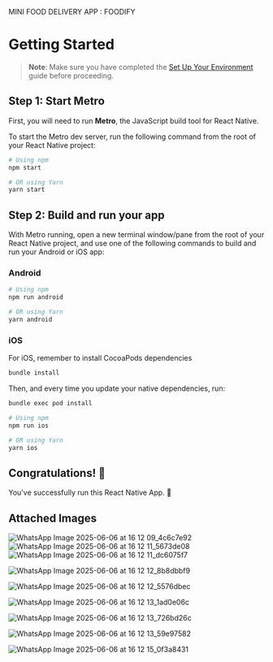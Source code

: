 MINI FOOD DELIVERY APP : FOODIFY
# Getting Started

> **Note**: Make sure you have completed the [Set Up Your Environment](https://reactnative.dev/docs/set-up-your-environment) guide before proceeding.

## Step 1: Start Metro

First, you will need to run **Metro**, the JavaScript build tool for React Native.

To start the Metro dev server, run the following command from the root of your React Native project:

```sh
# Using npm
npm start

# OR using Yarn
yarn start
```

## Step 2: Build and run your app

With Metro running, open a new terminal window/pane from the root of your React Native project, and use one of the following commands to build and run your Android or iOS app:

### Android

```sh
# Using npm
npm run android

# OR using Yarn
yarn android
```

### iOS

For iOS, remember to install CocoaPods dependencies 


```sh
bundle install
```

Then, and every time you update your native dependencies, run:

```sh
bundle exec pod install
```


```sh
# Using npm
npm run ios

# OR using Yarn
yarn ios
```



## Congratulations! :tada:

You've successfully run this React Native App. :partying_face:


## Attached Images
![WhatsApp Image 2025-06-06 at 16 12 09_4c6c7e92](https://github.com/user-attachments/assets/67c39742-17d0-41a7-a3d7-4cfd876ac43e)
![WhatsApp Image 2025-06-06 at 16 12 11_5673de08](https://github.com/user-attachments/assets/421924c4-bb20-499d-9009-fc4f6d9e2e2c)
![WhatsApp Image 2025-06-06 at 16 12 11_dc6075f7](https://github.com/user-attachments/assets/6ae534f6-830d-43a8-8f63-183f97fb223d)


![WhatsApp Image 2025-06-06 at 16 12 12_8b8dbbf9](https://github.com/user-attachments/assets/5af0beea-907c-40b6-9fba-a77492080efd)

![WhatsApp Image 2025-06-06 at 16 12 12_5576dbec](https://github.com/user-attachments/assets/5f4d3f2c-181d-4f4e-9498-cb678bfa3354)

![WhatsApp Image 2025-06-06 at 16 12 13_1ad0e06c](https://github.com/user-attachments/assets/a0f5f39a-c771-423b-9fea-21aac27f96af)

![WhatsApp Image 2025-06-06 at 16 12 13_726bd26c](https://github.com/user-attachments/assets/c45c5556-b388-4129-93f7-4fc2303aaaf9)

![WhatsApp Image 2025-06-06 at 16 12 13_59e97582](https://github.com/user-attachments/assets/4d33a055-360b-4811-b982-eb2411e0da4f)

![WhatsApp Image 2025-06-06 at 16 12 15_0f3a8431](https://github.com/user-attachments/assets/1f6338e3-f170-4d85-9f7f-531dae610d69)








